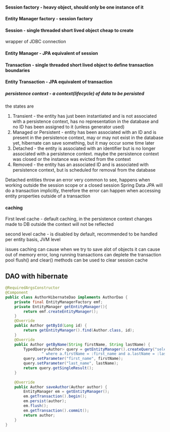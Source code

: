 #### Session factory - heavy object, should only be one instance of it
#### Entity Manager factory - session factory
#### Session - single threaded short lived object cheap to create
wrapper of JDBC connection
#### Entity Manager - JPA equivalent of session
#### Transaction - single threaded short lived object to define transaction boundaries
#### Entity Transaction - JPA equivalent of transaction

##### persistence context - a context(lifecycle) of data to be persisted

the states are 
1. Transient - the entity has just been instantiated and is not associated with a persistence context, has no representation in the database and no ID has been assigned to it (unless generator used)
2. Managed or Persistent  - entity has been associated with an ID and is present in the persistence context, may or may not exist in the database yet, hibernate can save something, but it may occur some time later
3. Detached - the entity is associated with an identifier but is no longer associated with a persistence context. maybe the persistence context was closed or the instance was evicted from the context
4. Removed - the entity has an associated ID and is associated with persistence context, but is scheduled for removal from the database

Detached entities throw an error very common to see, happens when working outside the session scope or a closed session
Spring Data JPA will do a transaction implicitly, therefore the error can happen when accessing entity properties outside of a transaction

#### caching 

First level cache - default caching, in the persistence context
changes made to DB outside the context will not be reflected

second level cache - is disabled by default, recommended to be handled per entity basis, JVM level

issues caching can cause
when we try to save alot of objects it can cause out of memory error, long running transactions can deplete the transaction pool
flush() and clear() methods can be used to clear session cache


## DAO with hibernate

```java
@RequiredArgsConstructor  
@Component  
public class AuthorHibernateDao implements AuthorDao {  
    private final EntityManagerFactory emf;  
    private EntityManager getEntityManager(){  
        return emf.createEntityManager();  
    }  
    @Override  
    public Author getById(Long id) {  
        return getEntityManager().find(Author.class, id);  
    }  
    @Override  
    public Author getByName(String firstName, String lastName) {  
        TypedQuery<Author> query = getEntityManager().createQuery("select a from Author a" +  
                " where a.firstName = :first_name and a.lastName = :last_name", Author.class);  
        query.setParameter("first_name", firstName);  
        query.setParameter("last_name", lastName);  
        return query.getSingleResult();  
    }  
  
    @Override  
    public Author saveAuthor(Author author) {  
        EntityManager em = getEntityManager();  
        em.getTransaction().begin();  
        em.persist(author);  
        em.flush();  
        em.getTransaction().commit();  
        return author;  
    }  
}
```